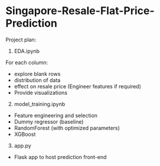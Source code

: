 # Singapore-Resale-Flat-Price-Prediction

Project plan:

1. EDA.ipynb

For each column:
* explore blank rows
* distribution of data
* effect on resale price (Engineer features if required)
* Provide visualizations

2. model_training.ipynb
* Feature engineering and selection 
* Dummy regressor (baseline)
* RandomForest (with optimized parameters)
* XGBoost 

3. app.py
* Flask app to host prediction front-end